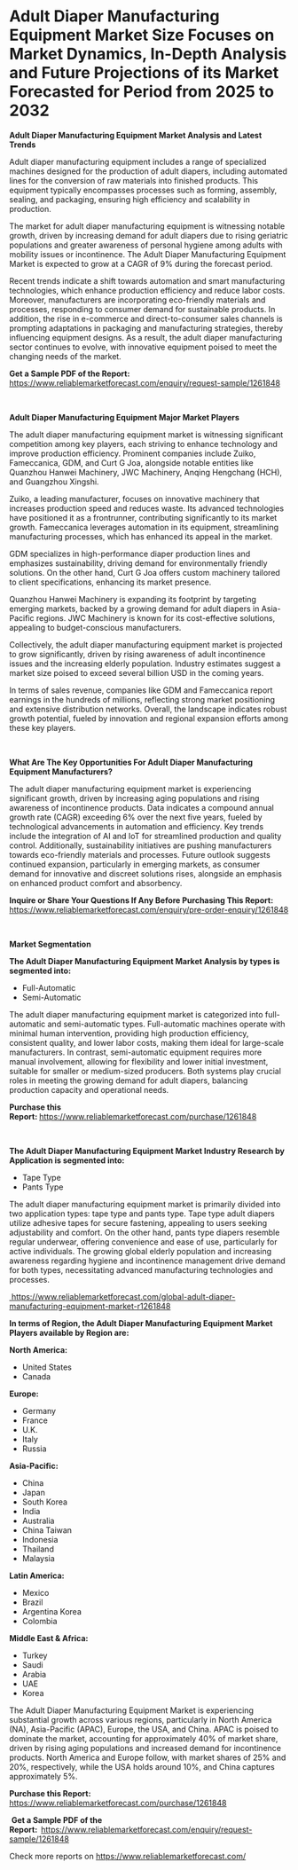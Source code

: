 <p><h1>Adult Diaper Manufacturing Equipment Market Size Focuses on Market Dynamics, In-Depth Analysis and Future Projections of its Market Forecasted for Period from 2025 to 2032</h1></p><p><strong>Adult Diaper Manufacturing Equipment Market Analysis and Latest Trends</strong></p>
<p><p>Adult diaper manufacturing equipment includes a range of specialized machines designed for the production of adult diapers, including automated lines for the conversion of raw materials into finished products. This equipment typically encompasses processes such as forming, assembly, sealing, and packaging, ensuring high efficiency and scalability in production.</p><p>The market for adult diaper manufacturing equipment is witnessing notable growth, driven by increasing demand for adult diapers due to rising geriatric populations and greater awareness of personal hygiene among adults with mobility issues or incontinence. The Adult Diaper Manufacturing Equipment Market is expected to grow at a CAGR of 9% during the forecast period. </p><p>Recent trends indicate a shift towards automation and smart manufacturing technologies, which enhance production efficiency and reduce labor costs. Moreover, manufacturers are incorporating eco-friendly materials and processes, responding to consumer demand for sustainable products. In addition, the rise in e-commerce and direct-to-consumer sales channels is prompting adaptations in packaging and manufacturing strategies, thereby influencing equipment designs. As a result, the adult diaper manufacturing sector continues to evolve, with innovative equipment poised to meet the changing needs of the market.</p></p>
<p><strong>Get a Sample PDF of the Report:&nbsp;</strong> <a href="https://www.reliablemarketforecast.com/enquiry/request-sample/1261848?utm_campaign=2294&utm_medium=2&utm_source=Github&utm_content=ia&utm_term=11042025&utm_id=adult-diaper-manufacturing-equipment">https://www.reliablemarketforecast.com/enquiry/request-sample/1261848</a></p>
<p>&nbsp;</p>
<p><strong>Adult Diaper Manufacturing Equipment Major Market Players</strong></p>
<p><p>The adult diaper manufacturing equipment market is witnessing significant competition among key players, each striving to enhance technology and improve production efficiency. Prominent companies include Zuiko, Fameccanica, GDM, and Curt G Joa, alongside notable entities like Quanzhou Hanwei Machinery, JWC Machinery, Anqing Hengchang (HCH), and Guangzhou Xingshi. </p><p>Zuiko, a leading manufacturer, focuses on innovative machinery that increases production speed and reduces waste. Its advanced technologies have positioned it as a frontrunner, contributing significantly to its market growth. Fameccanica leverages automation in its equipment, streamlining manufacturing processes, which has enhanced its appeal in the market.</p><p>GDM specializes in high-performance diaper production lines and emphasizes sustainability, driving demand for environmentally friendly solutions. On the other hand, Curt G Joa offers custom machinery tailored to client specifications, enhancing its market presence.</p><p>Quanzhou Hanwei Machinery is expanding its footprint by targeting emerging markets, backed by a growing demand for adult diapers in Asia-Pacific regions. JWC Machinery is known for its cost-effective solutions, appealing to budget-conscious manufacturers.</p><p>Collectively, the adult diaper manufacturing equipment market is projected to grow significantly, driven by rising awareness of adult incontinence issues and the increasing elderly population. Industry estimates suggest a market size poised to exceed several billion USD in the coming years.</p><p>In terms of sales revenue, companies like GDM and Fameccanica report earnings in the hundreds of millions, reflecting strong market positioning and extensive distribution networks. Overall, the landscape indicates robust growth potential, fueled by innovation and regional expansion efforts among these key players.</p></p>
<p>&nbsp;</p>
<p><strong>What Are The Key Opportunities For Adult Diaper Manufacturing Equipment Manufacturers?</strong></p>
<p><p>The adult diaper manufacturing equipment market is experiencing significant growth, driven by increasing aging populations and rising awareness of incontinence products. Data indicates a compound annual growth rate (CAGR) exceeding 6% over the next five years, fueled by technological advancements in automation and efficiency. Key trends include the integration of AI and IoT for streamlined production and quality control. Additionally, sustainability initiatives are pushing manufacturers towards eco-friendly materials and processes. Future outlook suggests continued expansion, particularly in emerging markets, as consumer demand for innovative and discreet solutions rises, alongside an emphasis on enhanced product comfort and absorbency.</p></p>
<p><strong>Inquire or Share Your Questions If Any Before Purchasing This Report:</strong> <a href="https://www.reliablemarketforecast.com/enquiry/pre-order-enquiry/1261848?utm_campaign=2294&utm_medium=2&utm_source=Github&utm_content=ia&utm_term=11042025&utm_id=adult-diaper-manufacturing-equipment">https://www.reliablemarketforecast.com/enquiry/pre-order-enquiry/1261848</a></p>
<p>&nbsp;</p>
<p><strong>Market Segmentation</strong></p>
<p><strong>The Adult Diaper Manufacturing Equipment Market Analysis by types is segmented into:</strong></p>
<p><ul><li>Full-Automatic</li><li>Semi-Automatic</li></ul></p>
<p><p>The adult diaper manufacturing equipment market is categorized into full-automatic and semi-automatic types. Full-automatic machines operate with minimal human intervention, providing high production efficiency, consistent quality, and lower labor costs, making them ideal for large-scale manufacturers. In contrast, semi-automatic equipment requires more manual involvement, allowing for flexibility and lower initial investment, suitable for smaller or medium-sized producers. Both systems play crucial roles in meeting the growing demand for adult diapers, balancing production capacity and operational needs.</p></p>
<p><strong>Purchase this Report:&nbsp;</strong><a href="https://www.reliablemarketforecast.com/purchase/1261848?utm_campaign=2294&utm_medium=2&utm_source=Github&utm_content=ia&utm_term=11042025&utm_id=adult-diaper-manufacturing-equipment">https://www.reliablemarketforecast.com/purchase/1261848</a></p>
<p>&nbsp;</p>
<p><strong>The Adult Diaper Manufacturing Equipment Market Industry Research by Application is segmented into:</strong></p>
<p><ul><li>Tape Type</li><li>Pants Type</li></ul></p>
<p><p>The adult diaper manufacturing equipment market is primarily divided into two application types: tape type and pants type. Tape type adult diapers utilize adhesive tapes for secure fastening, appealing to users seeking adjustability and comfort. On the other hand, pants type diapers resemble regular underwear, offering convenience and ease of use, particularly for active individuals. The growing global elderly population and increasing awareness regarding hygiene and incontinence management drive demand for both types, necessitating advanced manufacturing technologies and processes.</p></p>
<p><a href="https://www.reliablemarketforecast.com/global-adult-diaper-manufacturing-equipment-market-r1261848?utm_campaign=2294&utm_medium=2&utm_source=Github&utm_content=ia&utm_term=11042025&utm_id=adult-diaper-manufacturing-equipment">&nbsp;https://www.reliablemarketforecast.com/global-adult-diaper-manufacturing-equipment-market-r1261848</a></p>
<p><strong>In terms of Region, the Adult Diaper Manufacturing Equipment Market Players available by Region are:</strong></p>
<p>
    <p> <strong> North America: </strong>
        <ul>
            <li>United States</li>
            <li>Canada</li>
        </ul>
        </p> 
    <p> <strong> Europe: </strong>
        <ul>
            <li>Germany</li>
            <li>France</li>
            <li>U.K.</li>
            <li>Italy</li>
            <li>Russia</li>
        </ul>
        </p> 
    <p> <strong> Asia-Pacific: </strong>
        <ul>
            <li>China</li>
            <li>Japan</li>
            <li>South Korea</li>
            <li>India</li>
            <li>Australia</li>
            <li>China Taiwan</li>
            <li>Indonesia</li>
            <li>Thailand</li>
            <li>Malaysia</li>
        </ul>
        </p> 
    <p> <strong> Latin America: </strong>
        <ul>
            <li>Mexico</li>
            <li>Brazil</li>
            <li>Argentina Korea</li>
            <li>Colombia</li>
        </ul>
        </p> 
    <p> <strong> Middle East & Africa: </strong>
        <ul>
            <li>Turkey</li>
            <li>Saudi</li>
            <li>Arabia</li>
            <li>UAE</li>
            <li>Korea</li>
        </ul>
    </p>
    </p>
<p><p>The Adult Diaper Manufacturing Equipment Market is experiencing substantial growth across various regions, particularly in North America (NA), Asia-Pacific (APAC), Europe, the USA, and China. APAC is poised to dominate the market, accounting for approximately 40% of market share, driven by rising aging populations and increased demand for incontinence products. North America and Europe follow, with market shares of 25% and 20%, respectively, while the USA holds around 10%, and China captures approximately 5%.</p></p>
<p><strong>Purchase this Report: </strong><a href="https://www.reliablemarketforecast.com/purchase/1261848?utm_campaign=2294&utm_medium=2&utm_source=Github&utm_content=ia&utm_term=11042025&utm_id=adult-diaper-manufacturing-equipment">https://www.reliablemarketforecast.com/purchase/1261848</a></p>
<p>&nbsp;<strong>Get a Sample PDF of the Report:&nbsp;&nbsp;</strong><a href="https://www.reliablemarketforecast.com/enquiry/request-sample/1261848?utm_campaign=2294&utm_medium=2&utm_source=Github&utm_content=ia&utm_term=11042025&utm_id=adult-diaper-manufacturing-equipment">https://www.reliablemarketforecast.com/enquiry/request-sample/1261848</a></p>
<p><strong></strong></p>
<p>Check more reports on <a href="https://www.reliablemarketforecast.com/?utm_campaign=2294&utm_medium=2&utm_source=Github&utm_content=ia&utm_term=11042025&utm_id=adult-diaper-manufacturing-equipment">https://www.reliablemarketforecast.com/</a></p>